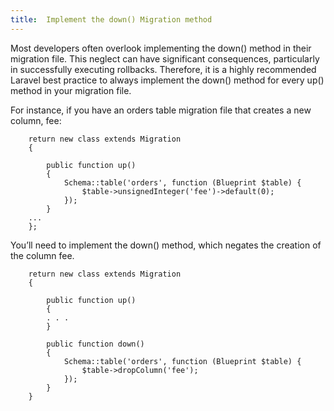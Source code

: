 ```yaml
---
title:  Implement the down() Migration method
---
```


Most developers often overlook implementing the <span class="text-[13px] bg-[#EDEEF3] px-2 py-1">down()</span>
 method in their migration file. This neglect can have significant consequences, particularly in successfully executing rollbacks. Therefore, it is a highly recommended Laravel best practice to always implement the <span class="text-[13px] bg-[#EDEEF3] px-2 py-1">down()</span> method for every <span class="text-[13px] bg-[#EDEEF3] px-2 py-1">up()</span> method in your migration file.

For instance, if you have an orders table migration file that creates a new column, <span class="text-green-700">fee</span>:


        return new class extends Migration
        {

            public function up()
            {
                Schema::table('orders', function (Blueprint $table) {
                    $table->unsignedInteger('fee')->default(0);
                });
            }
        ...
        };




You’ll need to implement the down() method, which negates the creation of the column fee.

        return new class extends Migration
        {

            public function up()
            {
            . . . 
            }

            public function down()
            {
                Schema::table('orders', function (Blueprint $table) {
                    $table->dropColumn('fee');
                });
            }
        }





